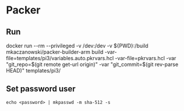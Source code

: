# Packer

## Run

docker run --rm --privileged -v /dev:/dev -v ${PWD}:/build mkaczanowski/packer-builder-arm build -var-file=templates/pi3/variables.auto.pkrvars.hcl -var-file=pkrvars.hcl -var "git_repo=$(git remote get-url origin)" -var "git_commit=$(git rev-parse HEAD)" templates/pi3/

## Set password user

`echo <password> | mkpasswd -m sha-512 -s`
